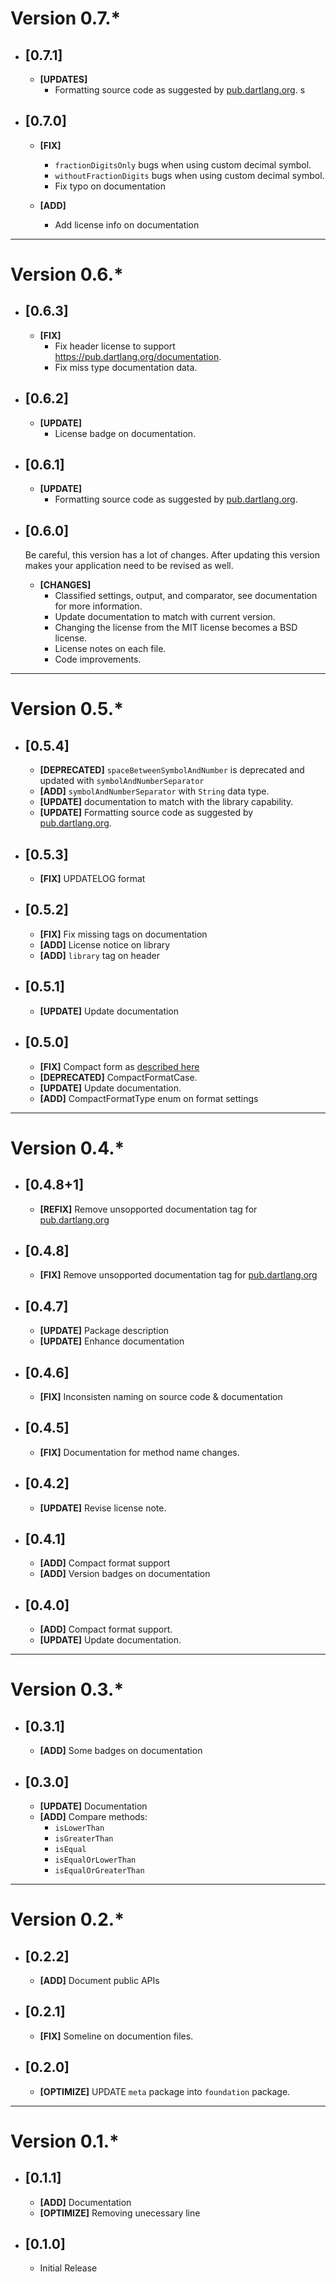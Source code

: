 # Version 0.7.*

* ## [0.7.1]
    * **[UPDATES]**
        - Formatting source code as suggested by [pub.dartlang.org](https://pub.dartlang.org/). 
s

* ## [0.7.0]
    * **[FIX]**
        - `fractionDigitsOnly` bugs when using custom decimal symbol.
        - `withoutFractionDigits` bugs when using custom decimal symbol.
        - Fix typo on documentation
    
    * **[ADD]**
        - Add license info on documentation

---

# Version 0.6.*

* ## [0.6.3]
    * **[FIX]**
        - Fix header license to support https://pub.dartlang.org/documentation.
        - Fix miss type documentation data.

* ## [0.6.2]
    * **[UPDATE]**
        - License badge on documentation.

* ## [0.6.1]
    * **[UPDATE]**
        - Formatting source code as suggested by [pub.dartlang.org](https://pub.dartlang.org/).

* ## [0.6.0]
    Be careful, this version has a lot of changes. After updating this version makes your application need to be revised as well.

    * **[CHANGES]**
        - Classified settings, output, and comparator, see documentation for more information.
        - Update documentation to match with current version.
        - Changing the license from the MIT license becomes a BSD license.
        - License notes on each file.
        - Code improvements.

---

# Version 0.5.*

* ## [0.5.4]
    * **[DEPRECATED]** `spaceBetweenSymbolAndNumber` is deprecated and updated with `symbolAndNumberSeparator`
    * **[ADD]** `symbolAndNumberSeparator` with `String` data type.
    * **[UPDATE]** documentation to match with the library capability.
    * **[UPDATE]** Formatting source code as suggested by [pub.dartlang.org](https://pub.dartlang.org/).
    
* ## [0.5.3]
    * **[FIX]** UPDATELOG format

* ## [0.5.2]
    * **[FIX]** Fix missing tags on documentation
    * **[ADD]** License notice on library
    * **[ADD]** `library` tag on header

* ## [0.5.1]
    * **[UPDATE]** Update documentation

* ## [0.5.0]
    * **[FIX]** Compact form as [described here](https://github.com/fadhly-permata/flutter_money_formatter/issues/1)
    * **[DEPRECATED]** CompactFormatCase.
    * **[UPDATE]** Update documentation.
    * **[ADD]** CompactFormatType enum on format settings

---

# Version 0.4.*

* ## [0.4.8+1]
    * **[REFIX]** Remove unsopported documentation tag for [pub.dartlang.org](https://pub.dartlang.org/)

* ## [0.4.8]
    * **[FIX]** Remove unsopported documentation tag for [pub.dartlang.org](https://pub.dartlang.org/)

* ## [0.4.7]
    * **[UPDATE]** Package description
    * **[UPDATE]** Enhance documentation

* ## [0.4.6]
    * **[FIX]** Inconsisten naming on source code & documentation

* ## [0.4.5]
    * **[FIX]** Documentation for method name changes.

* ## [0.4.2]
    * **[UPDATE]** Revise license note.


* ## [0.4.1]
    * **[ADD]** Compact format support
    * **[ADD]** Version badges on documentation


* ## [0.4.0]
    * **[ADD]** Compact format support.
    * **[UPDATE]** Update documentation.

---

# Version 0.3.*

* ## [0.3.1]
    * **[ADD]** Some badges on documentation

* ## [0.3.0]
    * **[UPDATE]** Documentation
    * **[ADD]** Compare methods:
        - `isLowerThan`
        - `isGreaterThan`
        - `isEqual`
        - `isEqualOrLowerThan`
        - `isEqualOrGreaterThan`

---

# Version 0.2.*

* ## [0.2.2]
    * **[ADD]** Document public APIs

* ## [0.2.1]
    * **[FIX]** Someline on documention files.

* ## [0.2.0]
    * **[OPTIMIZE]** UPDATE `meta` package into `foundation` package.

---

# Version 0.1.*

* ## [0.1.1]
    * **[ADD]** Documentation
    * **[OPTIMIZE]** Removing unecessary line

* ## [0.1.0]
    * Initial Release